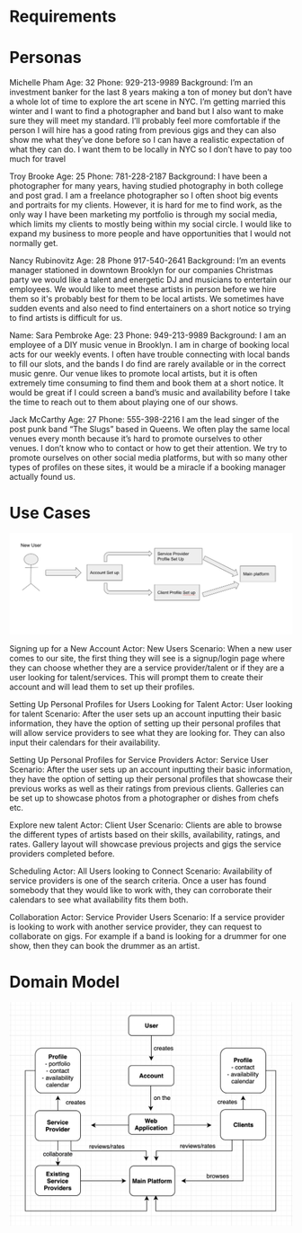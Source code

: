 
# Requirements

# Personas

Michelle Pham
Age: 32
Phone: 929-213-9989
Background: I’m an investment banker for the last 8 years making a ton of money but don’t have a whole lot of time to explore the art scene in NYC. I’m getting married this winter and I want to find a photographer and band but I also want to make sure they will meet my standard. I’ll probably feel more comfortable if the person I will hire has a good rating from previous gigs and they can also show me what they’ve done before so I can have a realistic expectation of what they can do. I want them to be locally in NYC so I don’t have to pay too much for travel

Troy Brooke
Age: 25
Phone: 781-228-2187
Background: I have been a photographer for many years, having studied photography in both college and post grad. I am a freelance photographer so I often shoot big events and portraits for my clients. However, it is hard for me to find work, as the only way I have been marketing my portfolio is through my social media, which limits my clients to mostly being within my social circle. I would like to expand my business to more people and have opportunities that I would not normally get.

Nancy Rubinovitz
Age: 28
Phone 917-540-2641
Background: I’m an events manager stationed in downtown Brooklyn for our companies Christmas party we would like a talent and energetic DJ and musicians to entertain our employees. We would like to meet these artists in person before we hire them so it's probably best for them to be local artists. We sometimes have sudden events and also need to find entertainers on a short notice so trying to find artists is difficult for us.
 
Name: Sara Pembroke
Age: 23
Phone: 949-213-9989
Background:
I am an employee of a DIY music venue in Brooklyn. I am in charge of booking local acts for our weekly events. I often have trouble connecting with local bands to fill our slots, and the bands I do find are rarely available or in the correct music genre. Our venue likes to promote local artists, but it is often extremely time consuming to find them and book them at a short notice. It would be great if I could screen a band’s music and availability before I take the time to reach out to them about playing one of our shows.  


Jack McCarthy
Age: 27
Phone: 555-398-2216
I am the lead singer of the post punk band “The Slugs” based in Queens. We often play the same local venues every month because it’s hard to promote ourselves to other venues. I don’t know who to contact or how to get their attention. We try to promote ourselves on other social media platforms, but with so many other types of profiles on these sites, it would be a miracle if a booking manager actually found us.  

# Use Cases

![alt text](https://github.com/nyu-software-engineering/fall-2019-music-suggestions/blob/master/img/Use_Case_Diagram.png)

Signing up for a New Account
Actor: New Users
Scenario: When a new user comes to our site, the first thing they will see is a signup/login page where they can choose whether they are a service provider/talent or if they are a user looking for talent/services. This will prompt them to create their account and will lead them to set up their profiles.

Setting Up Personal Profiles for Users Looking for Talent
Actor: User looking for talent
Scenario: After the user sets up an account inputting their basic information, they have the option of setting up their personal profiles that will allow service providers to see what they are looking for. They can also input their calendars for their availability.

Setting Up Personal Profiles for Service Providers
Actor:  Service User
Scenario: After the user sets up an account inputting their basic information, they have the option of setting up their personal profiles that showcase their previous works as well as their ratings from previous clients. Galleries can be set up to showcase photos from a photographer or dishes from chefs etc.

Explore new talent
Actor: Client User
Scenario: Clients are able to browse the different types of artists based on their skills, availability, ratings, and rates. Gallery layout will showcase previous projects and gigs the service providers completed before.

Scheduling
Actor: All Users looking to Connect
Scenario: Availability of service providers is one of the search criteria. Once a user has found somebody that they would like to work with, they can corroborate their calendars to see what availability fits them both. 

Collaboration
Actor: Service Provider Users
Scenario: If a service provider is looking to work with another service provider, they can request to collaborate on gigs. For example if a band is looking for a drummer for one show, then they can book the drummer as an artist.  

# Domain Model

![alt text](https://github.com/nyu-software-engineering/fall-2019-music-suggestions/blob/master/img/Domain_model.png)
